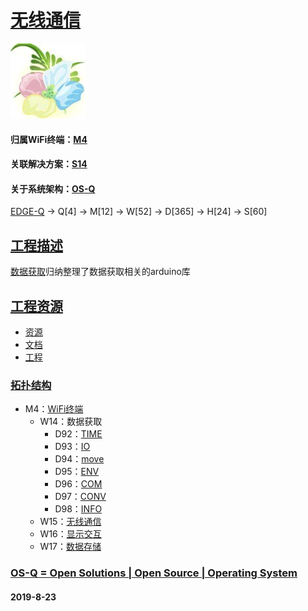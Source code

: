 ﻿# [无线通信](https://github.com/OS-Q/W14)

[![sites](OS-Q/OS-Q.png)](http://www.OS-Q.com)

#### 归属WiFi终端：[M4](https://github.com/OS-Q/M4)
#### 关联解决方案：[S14](https://github.com/OS-Q/S14)
#### 关于系统架构：[OS-Q](https://github.com/OS-Q/OS-Q)

[EDGE-Q](https://github.com/OS-Q/EDGE-Q) -> Q[4] -> M[12] -> W[52] -> D[365] -> H[24] -> S[60]

## [工程描述](https://github.com/OS-Q/W14/wiki)

[数据获取](https://github.com/OS-Q/W14)归纳整理了数据获取相关的arduino库

## [工程资源](https://github.com/OS-Q/W14)

* [资源](src/)
* [文档](docs/)
* [工程](project/)

### [拓扑结构](https://github.com/OS-Q/W14)

* M4：[WiFi终端](https://github.com/OS-Q/M4)
	* W14：数据获取
		* D92：[TIME](https://github.com/OS-Q/D92)
		* D93：[IO](https://github.com/OS-Q/D93)
		* D94：[move](https://github.com/OS-Q/D94)
		* D95：[ENV](https://github.com/OS-Q/D95)
		* D96：[COM](https://github.com/OS-Q/D96)
		* D97：[CONV](https://github.com/OS-Q/D97)
		* D98：[INFO](https://github.com/OS-Q/D98)
	* W15：[无线通信](https://github.com/OS-Q/W15)
	* W16：[显示交互](https://github.com/OS-Q/W16)
	* W17：[数据存储](https://github.com/OS-Q/W17)

### [OS-Q = Open Solutions | Open Source |  Operating System ](http://www.OS-Q.com/W14)
####  2019-8-23
